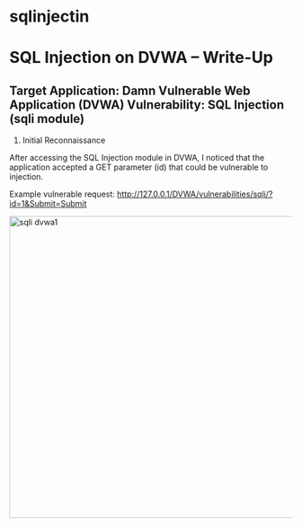 # sqlinjectin
# SQL Injection on DVWA – Write-Up

Target
Application: Damn Vulnerable Web Application (DVWA)
Vulnerability: SQL Injection (sqli module)
---------------------------------------------------
1. Initial Reconnaissance

After accessing the SQL Injection module in DVWA, I noticed that the application accepted a GET parameter (id) that could be vulnerable to injection.

Example vulnerable request:
http://127.0.0.1/DVWA/vulnerabilities/sqli/?id=1&Submit=Submit



<img width="1335" height="538" alt="sqli dvwa1" src="https://github.com/user-attachments/assets/d896c1bc-d472-46db-92da-e84c4f173018" />
